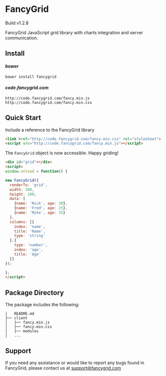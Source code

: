 # FancyGrid

Build v1.2.8

FancyGrid JavaScript grid library with charts integration and server communication.

## Install

#### *bower*
```
bower install fancygrid
```

#### *code.fancygrid.com*
```
http://code.fancygrid.com/fancy.min.js
http://code.fancygrid.com/fancy.min.css
```

## Quick Start
Include a reference to the FancyGrid library

```html
<link href="http://code.fancygrid.com/fancy.min.css" rel="stylesheet">
<script src="http://code.fancygrid.com/fancy.min.js"></script>
```
The `FancyGrid` object is now accessible. Happy griding!
```html
<div id="grid"></div>
<script>
window.onload = function() {

new FancyGrid({
  renderTo: 'grid',
  width: 300,
  height: 200,
  data: [
	{name: 'Nick', age: 30},
	{name: 'Fred', age: 25},
	{name: 'Mike', age: 35}
  ],  
  columns: [{
    index: 'name',
    title: 'Name',    
    type: 'string'
  },{
	type: 'number',
    index: 'age',
    title: 'Age'
  }]
});

};
</script>
```

## Package Directory
The package includes the following:
```
|   README.md
├── client
│   ├── fancy.min.js
│   ├── fancy.min.css
│   ├── modules
|   ...
```

## Support
If you need any assistance or would like to report any bugs found in FancyGrid, please contact us at support@fancygrid.com